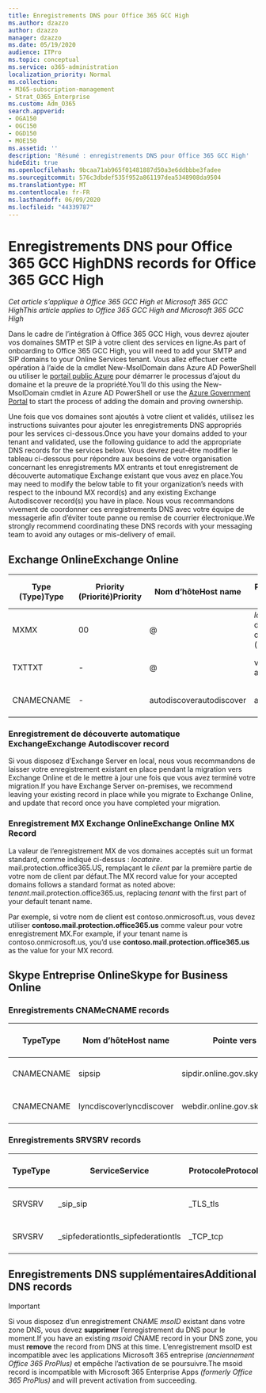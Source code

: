 ```yaml
---
title: Enregistrements DNS pour Office 365 GCC High
ms.author: dzazzo
author: dzazzo
manager: dzazzo
ms.date: 05/19/2020
audience: ITPro
ms.topic: conceptual
ms.service: o365-administration
localization_priority: Normal
ms.collection:
- M365-subscription-management
- Strat_O365_Enterprise
ms.custom: Adm_O365
search.appverid:
- OGA150
- OGC150
- OGD150
- MOE150
ms.assetid: ''
description: 'Résumé : enregistrements DNS pour Office 365 GCC High'
hideEdit: true
ms.openlocfilehash: 9bcaa71ab965f01481887d50a3e6ddbbbe3fadee
ms.sourcegitcommit: 576c3dbdef535f952a861197dea5348908da9504
ms.translationtype: MT
ms.contentlocale: fr-FR
ms.lasthandoff: 06/09/2020
ms.locfileid: "44339787"
---
```

# <a name="dns-records-for-office-365-gcc-high"></a><span data-ttu-id="4ca15-103">Enregistrements DNS pour Office 365 GCC High</span><span class="sxs-lookup"><span data-stu-id="4ca15-103">DNS records for Office 365 GCC High</span></span>

<span data-ttu-id="4ca15-104">*Cet article s’applique à Office 365 GCC High et Microsoft 365 GCC High*</span><span class="sxs-lookup"><span data-stu-id="4ca15-104">*This article applies to Office 365 GCC High and Microsoft 365 GCC High*</span></span>

<span data-ttu-id="4ca15-105">Dans le cadre de l’intégration à Office 365 GCC High, vous devrez ajouter vos domaines SMTP et SIP à votre client des services en ligne.</span><span class="sxs-lookup"><span data-stu-id="4ca15-105">As part of onboarding to Office 365 GCC High, you will need to add your SMTP and SIP domains to your Online Services tenant.</span></span>  <span data-ttu-id="4ca15-106">Vous allez effectuer cette opération à l’aide de la cmdlet New-MsolDomain dans Azure AD PowerShell ou utiliser le [portail public Azure](https://portal.azure.us) pour démarrer le processus d’ajout du domaine et la preuve de la propriété.</span><span class="sxs-lookup"><span data-stu-id="4ca15-106">You’ll do this using the New-MsolDomain cmdlet in Azure AD PowerShell or use the [Azure Government Portal](https://portal.azure.us) to start the process of adding the domain and proving ownership.</span></span>

<span data-ttu-id="4ca15-107">Une fois que vos domaines sont ajoutés à votre client et validés, utilisez les instructions suivantes pour ajouter les enregistrements DNS appropriés pour les services ci-dessous.</span><span class="sxs-lookup"><span data-stu-id="4ca15-107">Once you have your domains added to your tenant and validated, use the following guidance to add the appropriate DNS records for the services below.</span></span>  <span data-ttu-id="4ca15-108">Vous devrez peut-être modifier le tableau ci-dessous pour répondre aux besoins de votre organisation concernant les enregistrements MX entrants et tout enregistrement de découverte automatique Exchange existant que vous avez en place.</span><span class="sxs-lookup"><span data-stu-id="4ca15-108">You may need to modify the below table to fit your organization’s needs with respect to the inbound MX record(s) and any existing Exchange Autodiscover record(s) you have in place.</span></span>  <span data-ttu-id="4ca15-109">Nous vous recommandons vivement de coordonner ces enregistrements DNS avec votre équipe de messagerie afin d’éviter toute panne ou remise de courrier électronique.</span><span class="sxs-lookup"><span data-stu-id="4ca15-109">We strongly recommend coordinating these DNS records with your messaging team to avoid any outages or mis-delivery of email.</span></span>

## <a name="exchange-online"></a><span data-ttu-id="4ca15-110">Exchange Online</span><span class="sxs-lookup"><span data-stu-id="4ca15-110">Exchange Online</span></span>

| <span data-ttu-id="4ca15-111">Type (Type)</span><span class="sxs-lookup"><span data-stu-id="4ca15-111">Type</span></span> | <span data-ttu-id="4ca15-112">Priority (Priorité)</span><span class="sxs-lookup"><span data-stu-id="4ca15-112">Priority</span></span> | <span data-ttu-id="4ca15-113">Nom d’hôte</span><span class="sxs-lookup"><span data-stu-id="4ca15-113">Host name</span></span> | <span data-ttu-id="4ca15-114">Pointe vers l’adresse ou la valeur</span><span class="sxs-lookup"><span data-stu-id="4ca15-114">Points to address or value</span></span> | <span data-ttu-id="4ca15-115">Durée de vie</span><span class="sxs-lookup"><span data-stu-id="4ca15-115">TTL</span></span> |
| --- | --- | --- | --- | --- |
| <span data-ttu-id="4ca15-116">MX</span><span class="sxs-lookup"><span data-stu-id="4ca15-116">MX</span></span> | <span data-ttu-id="4ca15-117">0</span><span class="sxs-lookup"><span data-stu-id="4ca15-117">0</span></span> | @ | <span data-ttu-id="4ca15-118">*locataire*. mail.protection.office365.US (voir ci-dessous pour plus d’informations)</span><span class="sxs-lookup"><span data-stu-id="4ca15-118">*tenant*.mail.protection.office365.us (see below for additional details)</span></span> | <span data-ttu-id="4ca15-119">1 Hour</span><span class="sxs-lookup"><span data-stu-id="4ca15-119">1 Hour</span></span> |
| <span data-ttu-id="4ca15-120">TXT</span><span class="sxs-lookup"><span data-stu-id="4ca15-120">TXT</span></span> | - | @ | <span data-ttu-id="4ca15-121">v = spf1 include include. protection. Office 365. us-all</span><span class="sxs-lookup"><span data-stu-id="4ca15-121">v=spf1 include:spf.protection.office365.us -all</span></span> | <span data-ttu-id="4ca15-122">1 Hour</span><span class="sxs-lookup"><span data-stu-id="4ca15-122">1 Hour</span></span> |
| <span data-ttu-id="4ca15-123">CNAME</span><span class="sxs-lookup"><span data-stu-id="4ca15-123">CNAME</span></span> | - | <span data-ttu-id="4ca15-124">autodiscover</span><span class="sxs-lookup"><span data-stu-id="4ca15-124">autodiscover</span></span> | <span data-ttu-id="4ca15-125">autodiscover.office365.us</span><span class="sxs-lookup"><span data-stu-id="4ca15-125">autodiscover.office365.us</span></span> | <span data-ttu-id="4ca15-126">1 Hour</span><span class="sxs-lookup"><span data-stu-id="4ca15-126">1 Hour</span></span> |

### <a name="exchange-autodiscover-record"></a><span data-ttu-id="4ca15-127">Enregistrement de découverte automatique Exchange</span><span class="sxs-lookup"><span data-stu-id="4ca15-127">Exchange Autodiscover record</span></span>

<span data-ttu-id="4ca15-128">Si vous disposez d’Exchange Server en local, nous vous recommandons de laisser votre enregistrement existant en place pendant la migration vers Exchange Online et de le mettre à jour une fois que vous avez terminé votre migration.</span><span class="sxs-lookup"><span data-stu-id="4ca15-128">If you have Exchange Server on-premises, we recommend leaving your existing record in place while you migrate to Exchange Online, and update that record once you have completed your migration.</span></span> 

### <a name="exchange-online-mx-record"></a><span data-ttu-id="4ca15-129">Enregistrement MX Exchange Online</span><span class="sxs-lookup"><span data-stu-id="4ca15-129">Exchange Online MX Record</span></span>

<span data-ttu-id="4ca15-130">La valeur de l’enregistrement MX de vos domaines acceptés suit un format standard, comme indiqué ci-dessus : *locataire*. mail.protection.office365.US, remplaçant le *client* par la première partie de votre nom de client par défaut.</span><span class="sxs-lookup"><span data-stu-id="4ca15-130">The MX record value for your accepted domains follows a standard format as noted above: *tenant*.mail.protection.office365.us, replacing *tenant* with the first part of your default tenant name.</span></span>

<span data-ttu-id="4ca15-131">Par exemple, si votre nom de client est contoso.onmicrosoft.us, vous devez utiliser **contoso.mail.protection.office365.us** comme valeur pour votre enregistrement MX.</span><span class="sxs-lookup"><span data-stu-id="4ca15-131">For example, if your tenant name is contoso.onmicrosoft.us, you’d use **contoso.mail.protection.office365.us** as the value for your MX record.</span></span>

## <a name="skype-for-business-online"></a><span data-ttu-id="4ca15-132">Skype Entreprise Online</span><span class="sxs-lookup"><span data-stu-id="4ca15-132">Skype for Business Online</span></span>

### <a name="cname-records"></a><span data-ttu-id="4ca15-133">Enregistrements CNAMe</span><span class="sxs-lookup"><span data-stu-id="4ca15-133">CNAME records</span></span>

| <span data-ttu-id="4ca15-134">Type</span><span class="sxs-lookup"><span data-stu-id="4ca15-134">Type</span></span> | <span data-ttu-id="4ca15-135">Nom d’hôte</span><span class="sxs-lookup"><span data-stu-id="4ca15-135">Host name</span></span> | <span data-ttu-id="4ca15-136">Pointe vers l’adresse ou la valeur</span><span class="sxs-lookup"><span data-stu-id="4ca15-136">Points to address or value</span></span> | <span data-ttu-id="4ca15-137">Durée de vie</span><span class="sxs-lookup"><span data-stu-id="4ca15-137">TTL</span></span> |
| --- | --- | --- | --- |
| <span data-ttu-id="4ca15-138">CNAME</span><span class="sxs-lookup"><span data-stu-id="4ca15-138">CNAME</span></span> | <span data-ttu-id="4ca15-139">sip</span><span class="sxs-lookup"><span data-stu-id="4ca15-139">sip</span></span> | <span data-ttu-id="4ca15-140">sipdir.online.gov.skypeforbusiness.us</span><span class="sxs-lookup"><span data-stu-id="4ca15-140">sipdir.online.gov.skypeforbusiness.us</span></span> | <span data-ttu-id="4ca15-141">1 Hour</span><span class="sxs-lookup"><span data-stu-id="4ca15-141">1 Hour</span></span> |
| <span data-ttu-id="4ca15-142">CNAME</span><span class="sxs-lookup"><span data-stu-id="4ca15-142">CNAME</span></span> | <span data-ttu-id="4ca15-143">lyncdiscover</span><span class="sxs-lookup"><span data-stu-id="4ca15-143">lyncdiscover</span></span> | <span data-ttu-id="4ca15-144">webdir.online.gov.skypeforbusiness.us</span><span class="sxs-lookup"><span data-stu-id="4ca15-144">webdir.online.gov.skypeforbusiness.us</span></span> | <span data-ttu-id="4ca15-145">1 Hour</span><span class="sxs-lookup"><span data-stu-id="4ca15-145">1 Hour</span></span> |

### <a name="srv-records"></a><span data-ttu-id="4ca15-146">Enregistrements SRV</span><span class="sxs-lookup"><span data-stu-id="4ca15-146">SRV records</span></span>

| <span data-ttu-id="4ca15-147">Type</span><span class="sxs-lookup"><span data-stu-id="4ca15-147">Type</span></span> | <span data-ttu-id="4ca15-148">Service</span><span class="sxs-lookup"><span data-stu-id="4ca15-148">Service</span></span> | <span data-ttu-id="4ca15-149">Protocole</span><span class="sxs-lookup"><span data-stu-id="4ca15-149">Protocol</span></span> | <span data-ttu-id="4ca15-150">Port</span><span class="sxs-lookup"><span data-stu-id="4ca15-150">Port</span></span> | <span data-ttu-id="4ca15-151">Pondération</span><span class="sxs-lookup"><span data-stu-id="4ca15-151">Weight</span></span> | <span data-ttu-id="4ca15-152">Priorité</span><span class="sxs-lookup"><span data-stu-id="4ca15-152">Priority</span></span> | <span data-ttu-id="4ca15-153">Nom</span><span class="sxs-lookup"><span data-stu-id="4ca15-153">Name</span></span> | <span data-ttu-id="4ca15-154">Target</span><span class="sxs-lookup"><span data-stu-id="4ca15-154">Target</span></span> | <span data-ttu-id="4ca15-155">Durée de vie</span><span class="sxs-lookup"><span data-stu-id="4ca15-155">TTL</span></span> |
| --- | --- | --- | --- | --- | --- | --- | --- | --- |
| <span data-ttu-id="4ca15-156">SRV</span><span class="sxs-lookup"><span data-stu-id="4ca15-156">SRV</span></span> | <span data-ttu-id="4ca15-157">\_sip</span><span class="sxs-lookup"><span data-stu-id="4ca15-157">\_sip</span></span> | <span data-ttu-id="4ca15-158">\_TLS</span><span class="sxs-lookup"><span data-stu-id="4ca15-158">\_tls</span></span> | <span data-ttu-id="4ca15-159">443</span><span class="sxs-lookup"><span data-stu-id="4ca15-159">443</span></span> | <span data-ttu-id="4ca15-160">1 </span><span class="sxs-lookup"><span data-stu-id="4ca15-160">1</span></span> | <span data-ttu-id="4ca15-161">100</span><span class="sxs-lookup"><span data-stu-id="4ca15-161">100</span></span> | @ | <span data-ttu-id="4ca15-162">sipdir.online.gov.skypeforbusiness.us</span><span class="sxs-lookup"><span data-stu-id="4ca15-162">sipdir.online.gov.skypeforbusiness.us</span></span> | <span data-ttu-id="4ca15-163">1 heure</span><span class="sxs-lookup"><span data-stu-id="4ca15-163">1 Hour</span></span> |
| <span data-ttu-id="4ca15-164">SRV</span><span class="sxs-lookup"><span data-stu-id="4ca15-164">SRV</span></span> | <span data-ttu-id="4ca15-165">\_sipfederationtls</span><span class="sxs-lookup"><span data-stu-id="4ca15-165">\_sipfederationtls</span></span> | <span data-ttu-id="4ca15-166">\_TCP</span><span class="sxs-lookup"><span data-stu-id="4ca15-166">\_tcp</span></span> | <span data-ttu-id="4ca15-167">5061</span><span class="sxs-lookup"><span data-stu-id="4ca15-167">5061</span></span> | <span data-ttu-id="4ca15-168">1 </span><span class="sxs-lookup"><span data-stu-id="4ca15-168">1</span></span> | <span data-ttu-id="4ca15-169">100</span><span class="sxs-lookup"><span data-stu-id="4ca15-169">100</span></span> | @ | <span data-ttu-id="4ca15-170">sipfed.online.gov.skypeforbusiness.us</span><span class="sxs-lookup"><span data-stu-id="4ca15-170">sipfed.online.gov.skypeforbusiness.us</span></span> | <span data-ttu-id="4ca15-171">1 Hour</span><span class="sxs-lookup"><span data-stu-id="4ca15-171">1 Hour</span></span> |

## <a name="additional-dns-records"></a><span data-ttu-id="4ca15-172">Enregistrements DNS supplémentaires</span><span class="sxs-lookup"><span data-stu-id="4ca15-172">Additional DNS records</span></span>

> [!IMPORTANT]
> <span data-ttu-id="4ca15-173">Si vous disposez d’un enregistrement CNAME *msoID* existant dans votre zone DNS, vous devez **supprimer** l’enregistrement du DNS pour le moment.</span><span class="sxs-lookup"><span data-stu-id="4ca15-173">If you have an existing *msoid* CNAME record in your DNS zone, you must **remove** the record from DNS at this time.</span></span>  <span data-ttu-id="4ca15-174">L’enregistrement msoID est incompatible avec les applications Microsoft 365 entreprise *(anciennement Office 365 ProPlus)* et empêche l’activation de se poursuivre.</span><span class="sxs-lookup"><span data-stu-id="4ca15-174">The msoid record is incompatible with Microsoft 365 Enterprise Apps *(formerly Office 365 ProPlus)* and will prevent activation from succeeding.</span></span>

